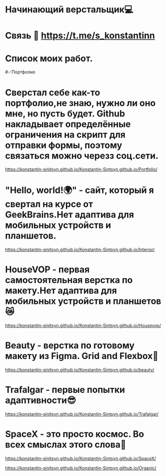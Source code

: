 
# Начинающий верстальщик💻
# Связь 📲 https://t.me/s_konstantinn
#
# Список моих работ.
#✅Портфолио
# Сверстал себе как-то портфолио,не знаю, нужно ли оно мне, но пусть будет. Github накладывает определённые ограничения на скрипт для отправки формы, поэтому связаться можно черезз соц.сети.
https://konstantin-sinitsyn.github.io/Konstantin-Sintsyn.github.io/Portfolio/


# "Hello, world!🌍" - сайт, который я свертал на курсе от GeekBrains.Нет адаптива для мобильных устройств и планшетов.
https://konstantin-sinitsyn.github.io/Konstantin-Sintsyn.github.io/Interior/

# HouseVOP - первая самостоятельная верстка по макету.Нет адаптива для мобильных устройств и планшетов😿
https://konstantin-sinitsyn.github.io/Konstantin-Sintsyn.github.io/Housevop/

# Beauty - верстка по готовому макету из Figma. Grid and Flexbox💙
https://konstantin-sinitsyn.github.io/Konstantin-Sintsyn.github.io/beauty/

# Trafalgar - первые попытки адаптивности😎
https://konstantin-sinitsyn.github.io/Konstantin-Sintsyn.github.io/Trafalgar/ 

# SpaceX - это просто космос. Во всех смыслах этого слова🚀
https://konstantin-sinitsyn.github.io/Konstantin-Sintsyn.github.io/SpaceX/




https://konstantin-sinitsyn.github.io/Konstantin-Sintsyn.github.io/Organic/
